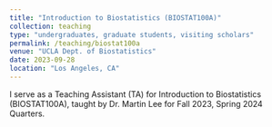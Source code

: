 ```yaml
---
title: "Introduction to Biostatistics (BIOSTAT100A)"
collection: teaching
type: "undergraduates, graduate students, visiting scholars"
permalink: /teaching/biostat100a
venue: "UCLA Dept. of Biostatistics"
date: 2023-09-28
location: "Los Angeles, CA"
---
```

I serve as a Teaching Assistant (TA) for Introduction to Biostatistics (BIOSTAT100A), taught by Dr. Martin Lee for Fall 2023, Spring 2024 Quarters.  

